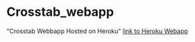 # Crosstab_webapp
"Crosstab Webbapp Hosted on Heroku"
[link to Heroku Webapp](https://crosstab-web-app.herokuapp.com/)
